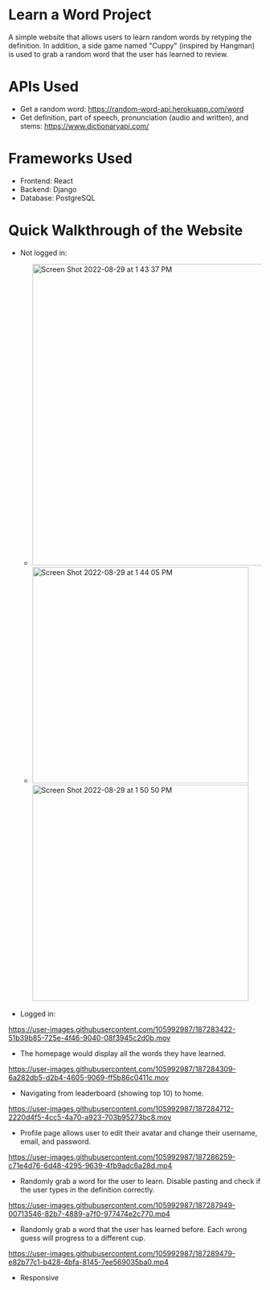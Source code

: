 
# Learn a Word Project

  A simple website that allows users to learn random words by retyping the definition. In addition, a side game named "Cuppy" (inspired by Hangman) is used to grab a random word that the user has learned to review.


# APIs Used

  - Get a random word: https://random-word-api.herokuapp.com/word
  - Get definition, part of speech, pronunciation (audio and written), and stems: https://www.dictionaryapi.com/


# Frameworks Used

  - Frontend: React
  - Backend: Django
  - Database: PostgreSQL

# Quick Walkthrough of the Website

  - Not logged in:
    - <img width="600" alt="Screen Shot 2022-08-29 at 1 43 37 PM" src="https://user-images.githubusercontent.com/105992987/187275264-497944a2-7d49-4dd5-aa8d-9ed863e0aee5.png">
    - <img width="430" alt="Screen Shot 2022-08-29 at 1 44 05 PM" src="https://user-images.githubusercontent.com/105992987/187275274-cee9aee2-c4b2-44ea-bd97-438b554b20c4.png">   <img width="430" alt="Screen Shot 2022-08-29 at 1 50 50 PM" src="https://user-images.githubusercontent.com/105992987/187276182-53f2d670-7fc1-478c-a112-cd8acf38cbfc.png">

 - Logged in:

https://user-images.githubusercontent.com/105992987/187283422-51b39b85-725e-4f46-9040-08f3945c2d0b.mov

  - The homepage would display all the words they have learned.


https://user-images.githubusercontent.com/105992987/187284309-6a282db5-d2b4-4605-9069-ff5b86c0411c.mov

  - Navigating from leaderboard (showing top 10) to home.

https://user-images.githubusercontent.com/105992987/187284712-2220d4f5-4cc5-4a70-a923-703b95273bc8.mov

  - Profile page allows user to edit their avatar and change their username, email, and password.

https://user-images.githubusercontent.com/105992987/187286259-c71e4d76-6d48-4295-9639-4fb9adc6a28d.mp4

  - Randomly grab a word for the user to learn. Disable pasting and check if the user types in the definition correctly.

https://user-images.githubusercontent.com/105992987/187287949-00713546-82b7-4889-a7f0-977474e2c770.mp4

  - Randomly grab a word that the user has learned before. Each wrong guess will progress to a different cup.
  
https://user-images.githubusercontent.com/105992987/187289479-e82b77c1-b428-4bfa-8145-7ee569035ba0.mp4

  - Responsive




